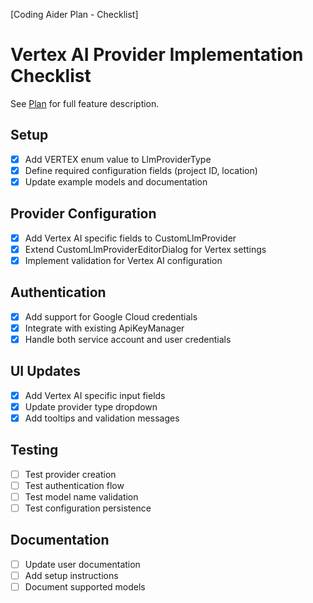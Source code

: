 [Coding Aider Plan - Checklist]
# Vertex AI Provider Implementation Checklist

See [Plan](./vertex_ai_provider.md) for full feature description.

## Setup
- [x] Add VERTEX enum value to LlmProviderType
- [x] Define required configuration fields (project ID, location)
- [x] Update example models and documentation

## Provider Configuration
- [x] Add Vertex AI specific fields to CustomLlmProvider
- [x] Extend CustomLlmProviderEditorDialog for Vertex settings
- [x] Implement validation for Vertex AI configuration

## Authentication
- [x] Add support for Google Cloud credentials
- [x] Integrate with existing ApiKeyManager
- [x] Handle both service account and user credentials

## UI Updates
- [x] Add Vertex AI specific input fields
- [x] Update provider type dropdown
- [x] Add tooltips and validation messages

## Testing
- [ ] Test provider creation
- [ ] Test authentication flow
- [ ] Test model name validation
- [ ] Test configuration persistence

## Documentation
- [ ] Update user documentation
- [ ] Add setup instructions
- [ ] Document supported models
